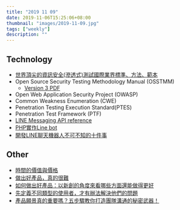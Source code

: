 ```yaml
---
title: "2019 11 09"
date: 2019-11-06T15:25:06+08:00
thumbnail: "images/2019-11-09.jpg"
tags: ["weekly"]
description: ""
---
```


## Technology

* [世界頂尖的資訊安全(滲透式)測試國際業界標準、方法、範本](https://www.qa-knowhow.com/?p=2801)
 * Open Source Security Testing Methodology Manual (OSSTMM)
     * [Version 3 PDF](https://www.isecom.org/OSSTMM.3.pdf)
 * Open Web Application Security Project (OWASP)
 * Common Weakness Enumeration (CWE)
 * Penetration Testing Execution Standard(PTES)
 * Penetration Test Framework (PTF)
* [LINE Messaging API reference](https://developers.line.biz/en/reference/messaging-api/)
* [PHP實作Line bot](http://wwwang.tw/blog/php-%E5%AF%A6%E4%BD%9Cline-bot/)
* [開發LINE聊天機器人不可不知的十件事](https://engineering.linecorp.com/zh-hant/blog/line-device-10/)

## Other

* [時間的價值與價格](https://medium.com/how-gipi-learn/value-and-price-of-time-60dfaeea812c)
* [做出好產品，真的很難](https://medium.com/@panmike21/building-good-product-is-hard-a0f301fdac79)
* [如何做出好產品：以新創的角度來看哪些方面還能做得更好](https://medium.com/@panmike21/how-to-make-good-products-9b93c4bdc20d)
* [先定義不同類型的使用者，才有辦法解決他們的問題](https://medium.com/@panmike21/define-different-persona-before-solving-their-problem-41ad20d3d970)
* [產品願景真的重要嗎？五步驟教你打造團隊溝通的秘密武器！](https://medium.com/3pm-lab/a958a07cc05d)
